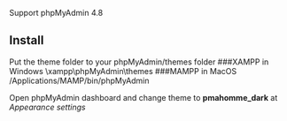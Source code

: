 Support phpMyAdmin 4.8

## Install

Put the theme folder to your phpMyAdmin/themes folder
###XAMPP in Windows
\xampp\phpMyAdmin\themes
###MAMPP in MacOS
/Applications/MAMP/bin/phpMyAdmin

Open phpMyAdmin dashboard and change theme to **pmahomme_dark** at *Appearance settings*
